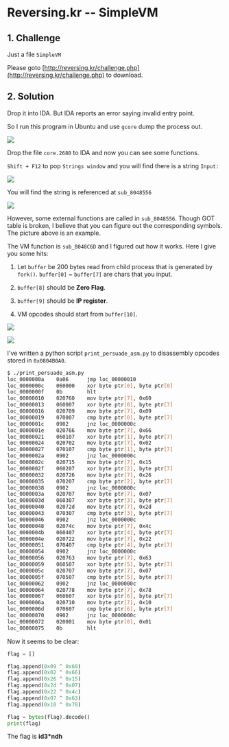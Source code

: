 # Reversing.kr -- SimpleVM

## 1. Challenge

Just a file `SimpleVM`

Please goto [http://reversing.kr/challenge.php](http://reversing.kr/challenge.php) to download.

## 2. Solution

Drop it into IDA. But IDA reports an error saying invalid entry point. 

So I run this program in Ubuntu and use `gcore` dump the process out.

![](pic0.png)

Drop the file `core.2680` to IDA and now you can see some functions. 

`Shift + F12` to pop `Strings window` and you will find there is a string `Input:`

![](pic1.png)

You will find the string is referenced at `sub_8048556`

![](pic2.png)

However, some external functions are called in `sub_8048556`. Though GOT table is broken, I believe that you can figure out the corresponding symbols. The picture above is an example. 

The VM function is `sub_8048C6D` and I figured out how it works. Here I give you some hits:

1. Let `buffer` be 200 bytes read from child process that is generated by `fork()`. `buffer[0]` ~ `buffer[7]` are chars that you input.

2. `buffer[8]` should be __Zero Flag__.

3. `buffer[9]` should be __IP register__.

4. VM opcodes should start from `buffer[10]`. 

![](pic3.png)

![](pic4.png)

I've written a python script `print_persuade_asm.py` to disassembly opcodes stored in `0x0804B0A0`.

```bash
$ ./print_persuade_asm.py
loc_0000000a    0a06      jmp loc_00000010
loc_0000000c    060000    xor byte ptr[0], byte ptr[0]
loc_0000000f    0b        hlt
loc_00000010    020760    mov byte ptr[7], 0x60
loc_00000013    060007    xor byte ptr[0], byte ptr[7]
loc_00000016    020709    mov byte ptr[7], 0x09
loc_00000019    070007    cmp byte ptr[0], byte ptr[7]
loc_0000001c    0902      jnz loc_0000000c
loc_0000001e    020766    mov byte ptr[7], 0x66
loc_00000021    060107    xor byte ptr[1], byte ptr[7]
loc_00000024    020702    mov byte ptr[7], 0x02
loc_00000027    070107    cmp byte ptr[1], byte ptr[7]
loc_0000002a    0902      jnz loc_0000000c
loc_0000002c    020715    mov byte ptr[7], 0x15
loc_0000002f    060207    xor byte ptr[2], byte ptr[7]
loc_00000032    020726    mov byte ptr[7], 0x26
loc_00000035    070207    cmp byte ptr[2], byte ptr[7]
loc_00000038    0902      jnz loc_0000000c
loc_0000003a    020707    mov byte ptr[7], 0x07
loc_0000003d    060307    xor byte ptr[3], byte ptr[7]
loc_00000040    02072d    mov byte ptr[7], 0x2d
loc_00000043    070307    cmp byte ptr[3], byte ptr[7]
loc_00000046    0902      jnz loc_0000000c
loc_00000048    02074c    mov byte ptr[7], 0x4c
loc_0000004b    060407    xor byte ptr[4], byte ptr[7]
loc_0000004e    020722    mov byte ptr[7], 0x22
loc_00000051    070407    cmp byte ptr[4], byte ptr[7]
loc_00000054    0902      jnz loc_0000000c
loc_00000056    020763    mov byte ptr[7], 0x63
loc_00000059    060507    xor byte ptr[5], byte ptr[7]
loc_0000005c    020707    mov byte ptr[7], 0x07
loc_0000005f    070507    cmp byte ptr[5], byte ptr[7]
loc_00000062    0902      jnz loc_0000000c
loc_00000064    020778    mov byte ptr[7], 0x78
loc_00000067    060607    xor byte ptr[6], byte ptr[7]
loc_0000006a    020710    mov byte ptr[7], 0x10
loc_0000006d    070607    cmp byte ptr[6], byte ptr[7]
loc_00000070    0902      jnz loc_0000000c
loc_00000072    020001    mov byte ptr[0], 0x01
loc_00000075    0b        hlt
```

Now it seems to be clear:

```python
flag = []

flag.append(0x09 ^ 0x60)
flag.append(0x02 ^ 0x66)
flag.append(0x26 ^ 0x15)
flag.append(0x2d ^ 0x07)
flag.append(0x22 ^ 0x4c)
flag.append(0x07 ^ 0x63)
flag.append(0x10 ^ 0x78)

flag = bytes(flag).decode()
print(flag)
```

The flag is __id3*ndh__

